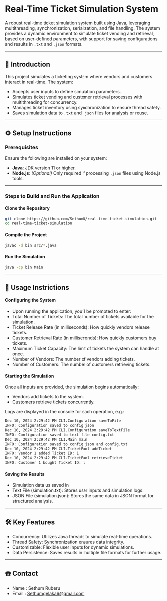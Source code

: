 # Real-Time Ticket Simulation System

A robust real-time ticket simulation system built using Java, leveraging multithreading, synchronization, serialization, and file handling. The system provides a dynamic environment to simulate ticket vending and retrieval, based on user-defined parameters, with support for saving configurations and results in `.txt` and `.json` formats.

---

## 📖 Introduction

This project simulates a ticketing system where vendors and customers interact in real-time. The system:

- Accepts user inputs to define simulation parameters.
- Simulates ticket vending and customer retrieval processes with multithreading for concurrency.
- Manages ticket inventory using synchronization to ensure thread safety.
- Saves simulation data to `.txt` and `.json` files for analysis or reuse.

---

## ⚙️ Setup Instructions

### Prerequisites

Ensure the following are installed on your system:

- **Java**: JDK version 11 or higher.
- **Node.js**: *(Optional)* Only required if processing `.json` files using Node.js tools.

---

### Steps to Build and Run the Application

#### Clone the Repository

```bash
git clone https://github.com/SethumR/real-time-ticket-simulation.git  
cd real-time-ticket-simulation

```
#### Compile the Project

```bash
javac -d bin src/*.java  
```

#### Run the Simulation 

```bash
java -cp bin Main  
```

---

## 🚀 Usage Instrictions 
#### Configuring the System 
- Upon running the application, you’ll be prompted to enter:
- Total Number of Tickets: The total number of tickets available for the simulation.
- Ticket Release Rate (in milliseconds): How quickly vendors release tickets.
- Customer Retrieval Rate (in milliseconds): How quickly customers buy tickets.
- Maximum Ticket Capacity: The limit of tickets the system can handle at once.
- Number of Vendors: The number of vendors adding tickets.
- Number of Customers: The number of customers retrieving tickets.

#### Starting the Simulation 
Once all inputs are provided, the simulation begins automatically:
- Vendors add tickets to the system.
- Customers retrieve tickets concurrently.
 
Logs are displayed in the console for each operation, e.g.:
```bash
Dec 10, 2024 2:29:42 PM CLI.Configuration saveToFile
INFO: Configuration saved to config.json
Dec 10, 2024 2:29:42 PM CLI.Configuration saveToTextFile
INFO: Configuration saved to text file config.txt
Dec 10, 2024 2:29:42 PM CLI.Main main
INFO: Configuration saved to config.json and config.txt
Dec 10, 2024 2:29:42 PM CLI.TicketPool addTicket
INFO: Vendor 1 added Ticket ID: 1
Dec 10, 2024 2:29:42 PM CLI.TicketPool retrieveTicket
INFO: Customer 1 bought Ticket ID: 1
```

#### Saving the Results 
- Simulation data us saved in
- Text File (simulation.txt): Stores user inputs and simulation logs.
- JSON File (simulation.json): Stores the same data in JSON format for structured analysis.

---

## 🛠️ Key Features
- Concurrency: Utilizes Java threads to simulate real-time operations.
- Thread Safety: Synchronization ensures data integrity.
- Customizable: Flexible user inputs for dynamic simulations.
- Data Persistence: Saves results in multiple file formats for further usage.

---

## ☎️ Contact
- Name : Sethum Ruberu
- Email : Sethumgelaka6@gmail.com





